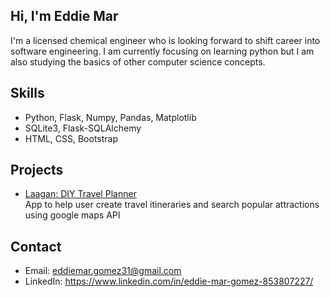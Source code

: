 ## Hi, I'm Eddie Mar

I'm a licensed chemical engineer who is looking forward to shift career into software engineering.
I am currently focusing on learning python but I am also studying the basics of other computer science concepts.

## Skills
- Python, Flask, Numpy, Pandas, Matplotlib
- SQLite3, Flask-SQLAlchemy
- HTML, CSS, Bootstrap

## Projects
- [Laagan: DIY Travel Planner](https://github.com/eddie-mar/laagan.git)<br>App to help user create travel itineraries and search popular attractions using google maps API 

## Contact
- Email: eddiemar.gomez31@gmail.com
- LinkedIn: https://www.linkedin.com/in/eddie-mar-gomez-853807227/
<!--
**eddie-mar/eddie-mar** is a ✨ _special_ ✨ repository because its `README.md` (this file) appears on your GitHub profile.

Here are some ideas to get you started:

- 🔭 I’m currently working on ...
- 🌱 I’m currently learning ...
- 👯 I’m looking to collaborate on ...
- 🤔 I’m looking for help with ...
- 💬 Ask me about ...
- 📫 How to reach me: ...
- 😄 Pronouns: ...
- ⚡ Fun fact: ...
-->
